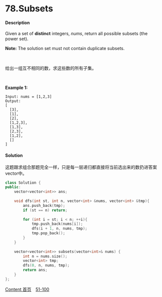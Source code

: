 # 78.Subsets

#### Description

Given a set of **distinct** integers, *nums*, return all possible subsets (the power set).

**Note:** The solution set must not contain duplicate subsets.

<br>

给出一组互不相同的数，求这些数的所有子集。

<br>

**Example 1:**

```
Input: nums = [1,2,3]
Output:
[
  [3],
  [1],
  [2],
  [1,2,3],
  [1,3],
  [2,3],
  [1,2],
  []
]
```



#### Solution

这题跟求组合那题完全一样，只是每一层递归都直接将当前选出来的数扔进答案vector中。


```c++
class Solution {
public:
    vector<vector<int>> ans;
    
    void dfs(int st, int n, vector<int> &nums, vector<int> &tmp){
        ans.push_back(tmp);
        if (st == n) return;
         
        for (int i = st; i < n; ++i){
            tmp.push_back(nums[i]);
            dfs(i + 1, n, nums, tmp);
            tmp.pop_back();
        }
    }
    
    vector<vector<int>> subsets(vector<int>& nums) {
        int n = nums.size();
        vector<int> tmp;
        dfs(0, n, nums, tmp);
        return ans;
    }
};

```



[Content   首页](../README.md)&emsp;[51-100](../51-100.md)

